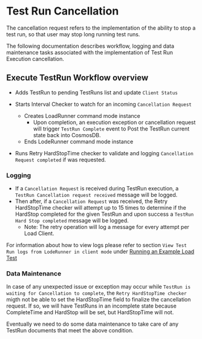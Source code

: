 # Test Run Cancellation

The cancellation request refers to the implementation of the ability to stop a test run, so that user may stop long running test runs.

The following documentation describes workflow, logging and data maintenance tasks associated with the implementation of Test Run Execution cancellation.

## Execute TestRun Workflow overview

- Adds TestRun to pending TestRuns list and update `Client Status`
- Starts Interval Checker to watch for an incoming `Cancellation Request`
  - Creates LoadRunner command mode instance
    - Upon completion, an execution exception or cancellation request will trigger `TestRun Complete` event to Post the TestRun current state back into CosmosDB.
  - Ends LodeRunner command mode instance

- Runs Retry HardStopTime checker to validate and logging `Cancellation Request completed` if was requested.

### Logging

- If a `Cancellation Request` is received during TestRun execution, a `TestRun Cancellation request received` message will be logged.
- Then after, if a `Cancellation Request` was received, the Retry HardStopTime checker will attempt up to 15 times to determine if the HardStop completed for the given TestRun and upon success a `TestRun Hard Stop completed` message will be logged.
  - Note: The retry operation will log a message for every attempt per Load Client.

For information about how to view logs please refer to section `View Test Run logs from LodeRunner in client mode` under [Running an Example Load Test](../README.md#running-an-example-load-test)

### Data Maintenance

In case of any unexpected issue or exception may occur while `TestRun is waiting for Cancellation to complete`, the `Retry HardStopTime checker` migth not be able to set the HardStopTime field to finalize the cancellation request. If so, we will have TestRuns in an incomplete state because CompleteTime and HardStop will be set, but HardStopTime will not.

Eventually we need to do some data maintenance to take care of any TestRun documents that meet the above condition.
